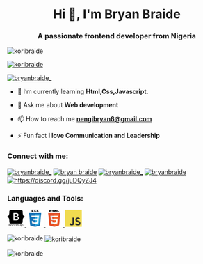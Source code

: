 <h1 align="center">Hi 👋, I'm Bryan Braide</h1>
<h3 align="center">A passionate frontend developer from Nigeria</h3>

<p align="left"> <img src="https://komarev.com/ghpvc/?username=koribraide&label=Profile%20views&color=0e75b6&style=flat" alt="koribraide" /> </p>

<p align="left"> <a href="https://github.com/ryo-ma/github-profile-trophy"><img src="https://github-profile-trophy.vercel.app/?username=koribraide" alt="koribraide" /></a> </p>

<p align="left"> <a href="https://twitter.com/bryanbraide_" target="blank"><img src="https://img.shields.io/twitter/follow/bryanbraide_?logo=twitter&style=for-the-badge" alt="bryanbraide_" /></a> </p>

- 🌱 I’m currently learning **Html,Css,Javascript.**

- 💬 Ask me about **Web development**

- 📫 How to reach me **nengibryan6@gmail.com**

- ⚡ Fun fact **I love Communication and Leadership**

<h3 align="left">Connect with me:</h3>
<p align="left">
<a href="https://twitter.com/bryanbraide_" target="blank"><img align="center" src="https://raw.githubusercontent.com/rahuldkjain/github-profile-readme-generator/master/src/images/icons/Social/twitter.svg" alt="bryanbraide_" height="30" width="40" /></a>
<a href="https://linkedin.com/in/bryan braide" target="blank"><img align="center" src="https://raw.githubusercontent.com/rahuldkjain/github-profile-readme-generator/master/src/images/icons/Social/linked-in-alt.svg" alt="bryan braide" height="30" width="40" /></a>
<a href="https://instagram.com/bryanbraide_" target="blank"><img align="center" src="https://raw.githubusercontent.com/rahuldkjain/github-profile-readme-generator/master/src/images/icons/Social/instagram.svg" alt="bryanbraide_" height="30" width="40" /></a>
<a href="https://www.youtube.com/c/bryanbraide" target="blank"><img align="center" src="https://raw.githubusercontent.com/rahuldkjain/github-profile-readme-generator/master/src/images/icons/Social/youtube.svg" alt="bryanbraide" height="30" width="40" /></a>
<a href="https://discord.gg/https://discord.gg/juDQyZJ4" target="blank"><img align="center" src="https://raw.githubusercontent.com/rahuldkjain/github-profile-readme-generator/master/src/images/icons/Social/discord.svg" alt="https://discord.gg/juDQyZJ4" height="30" width="40" /></a>
</p>

<h3 align="left">Languages and Tools:</h3>
<p align="left"> <a href="https://getbootstrap.com" target="_blank" rel="noreferrer"> <img src="https://raw.githubusercontent.com/devicons/devicon/master/icons/bootstrap/bootstrap-plain-wordmark.svg" alt="bootstrap" width="40" height="40"/> </a> <a href="https://www.w3schools.com/css/" target="_blank" rel="noreferrer"> <img src="https://raw.githubusercontent.com/devicons/devicon/master/icons/css3/css3-original-wordmark.svg" alt="css3" width="40" height="40"/> </a> <a href="https://www.w3.org/html/" target="_blank" rel="noreferrer"> <img src="https://raw.githubusercontent.com/devicons/devicon/master/icons/html5/html5-original-wordmark.svg" alt="html5" width="40" height="40"/> </a> <a href="https://developer.mozilla.org/en-US/docs/Web/JavaScript" target="_blank" rel="noreferrer"> <img src="https://raw.githubusercontent.com/devicons/devicon/master/icons/javascript/javascript-original.svg" alt="javascript" width="40" height="40"/> </a> </p>

<p><img align="left" src="https://github-readme-stats.vercel.app/api/top-langs?username=koribraide&show_icons=true&locale=en&layout=compact" alt="koribraide" /></p>

<p>&nbsp;<img align="center" src="https://github-readme-stats.vercel.app/api?username=koribraide&show_icons=true&locale=en" alt="koribraide" /></p>

<p><img align="center" src="https://github-readme-streak-stats.herokuapp.com/?user=koribraide&" alt="koribraide" /></p>
